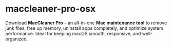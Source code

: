 # maccleaner-pro-osx
Download **MacCleaner Pro** – an all-in-one **Mac maintenance tool** to remove junk files, free up memory, uninstall apps completely, and optimize system performance. Ideal for keeping macOS smooth, responsive, and well-organized.  

